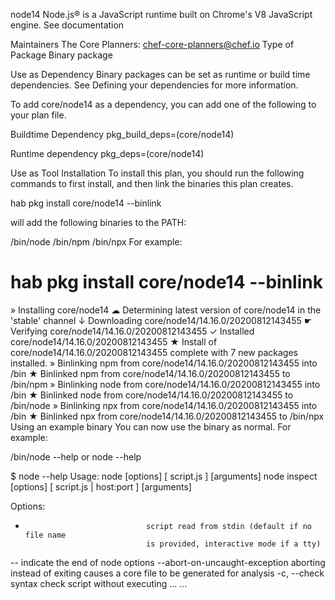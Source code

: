 node14
Node.js® is a JavaScript runtime built on Chrome's V8 JavaScript engine. See documentation

Maintainers
The Core Planners: chef-core-planners@chef.io
Type of Package
Binary package

Use as Dependency
Binary packages can be set as runtime or build time dependencies. See Defining your dependencies for more information.

To add core/node14 as a dependency, you can add one of the following to your plan file.

Buildtime Dependency
pkg_build_deps=(core/node14)

Runtime dependency
pkg_deps=(core/node14)

Use as Tool
Installation
To install this plan, you should run the following commands to first install, and then link the binaries this plan creates.

hab pkg install core/node14 --binlink

will add the following binaries to the PATH:

/bin/node
/bin/npm
/bin/npx
For example:

# hab pkg install core/node14 --binlink
» Installing core/node14
☁ Determining latest version of core/node14 in the 'stable' channel
↓ Downloading core/node14/14.16.0/20200812143455
☛ Verifying core/node14/14.16.0/20200812143455
✓ Installed core/node14/14.16.0/20200812143455
★ Install of core/node14/14.16.0/20200812143455 complete with 7 new packages installed.
» Binlinking npm from core/node14/14.16.0/20200812143455 into /bin
★ Binlinked npm from core/node14/14.16.0/20200812143455 to /bin/npm
» Binlinking node from core/node14/14.16.0/20200812143455 into /bin
★ Binlinked node from core/node14/14.16.0/20200812143455 to /bin/node
» Binlinking npx from core/node14/14.16.0/20200812143455 into /bin
★ Binlinked npx from core/node14/14.16.0/20200812143455 to /bin/npx
Using an example binary
You can now use the binary as normal. For example:

/bin/node --help or node --help

$ node --help
Usage: node [options] [ script.js ] [arguments]
       node inspect [options] [ script.js | host:port ] [arguments]

Options:
  -                                script read from stdin (default if no file name
                                   is provided, interactive mode if a tty)
  --                               indicate the end of node options
  --abort-on-uncaught-exception    aborting instead of exiting causes a core file
                                   to be generated for analysis
  -c, --check                      syntax check script without executing
...
...